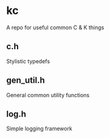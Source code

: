 # kc

A repo for useful common C & K things

## c.h

Stylistic typedefs

## gen_util.h

General common utility functions

## log.h

Simple logging framework
